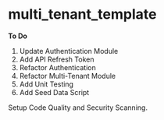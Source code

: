 # multi_tenant_template

**To Do**

1. Update Authentication Module 
2. Add API Refresh Token 
3. Refactor Authentication
4. Refactor Multi-Tenant Module
5. Add Unit Testing
6. Add Seed Data Script

Setup Code Quality and Security Scanning.
